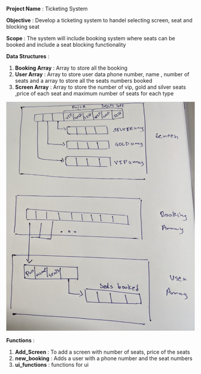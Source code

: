 **Project Name** : Ticketing System

**Objective** : Develop a ticketing system to handel selecting screen, seat and blocking seat

**Scope** : The system will include booking system where seats can be booked and include a seat blocking functionality 

**Data Structures** :
1. **Booking Array** : Array to store all the booking
2. **User Array** : Array to store user data phone number, name , number of seats and a array to store all the seats numbers booked
3. **Screen Array** : Array to store the number of vip, gold and silver seats ,price of each seat and maximum number of seats for each type

![](./pics/1.jpeg)

**Functions** :
1. **Add_Screen** : To add a screen
with number of seats, price of the seats 
2. **new_booking** : Adds a user with a phone number and the seat numbers
3. **ui_functions** : functions for ui
